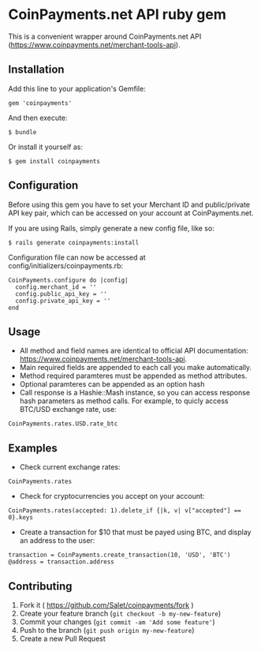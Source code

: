 # CoinPayments.net API ruby gem

This is a convenient wrapper around CoinPayments.net API (https://www.coinpayments.net/merchant-tools-api).

## Installation

Add this line to your application's Gemfile:

    gem 'coinpayments'

And then execute:

    $ bundle

Or install it yourself as:

    $ gem install coinpayments

## Configuration

Before using this gem you have to set your Merchant ID and public/private API key pair, which can be accessed on your account at CoinPayments.net.

If you are using Rails, simply generate a new config file, like so:

    $ rails generate coinpayments:install

Configuration file can now be accessed at config/initializers/coinpayments.rb:

```
CoinPayments.configure do |config|
  config.merchant_id = ''
  config.public_api_key = ''
  config.private_api_key = ''
end
```

## Usage

- All method and field names are identical to official API documentation: https://www.coinpayments.net/merchant-tools-api.
- Main required fields are appended to each call you make automatically.
- Method required paramteres must be appended as method attributes.
- Optional paramteres can be appended as an option hash
- Call response is a Hashie::Mash instance, so you can access response hash parameters as method calls. For example, to quicly access BTC/USD exchange rate, use:

`CoinPayments.rates.USD.rate_btc`

## Examples

- Check current exchange rates:

`CoinPayments.rates`

- Check for cryptocurrencies you accept on  your account:

`CoinPayments.rates(accepted: 1).delete_if {|k, v| v["accepted"] == 0}.keys`

- Create a transaction for $10 that must be payed using BTC, and display an address to the user:

```
transaction = CoinPayments.create_transaction(10, 'USD', 'BTC')
@address = transaction.address
```

## Contributing

1. Fork it ( https://github.com/Salet/coinpayments/fork )
2. Create your feature branch (`git checkout -b my-new-feature`)
3. Commit your changes (`git commit -am 'Add some feature'`)
4. Push to the branch (`git push origin my-new-feature`)
5. Create a new Pull Request
